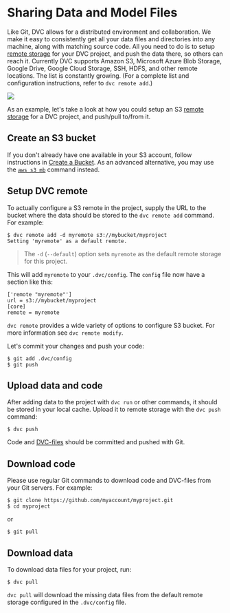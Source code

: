 # Sharing Data and Model Files

Like Git, DVC allows for a distributed environment and collaboration. We make it
easy to consistently get all your data files and directories into any machine,
along with matching source code. All you need to do is to setup
[remote storage](/doc/command-reference/remote) for your <abbr>DVC
project</abbr>, and push the data there, so others can reach it. Currently DVC
supports Amazon S3, Microsoft Azure Blob Storage, Google Drive, Google Cloud
Storage, SSH, HDFS, and other remote locations. The list is constantly growing.
(For a complete list and configuration instructions, refer to `dvc remote add`.)

![](/img/model-sharing-digram.png)

As an example, let's take a look at how you could setup an S3
[remote storage](/doc/command-reference/remote) for a <abbr>DVC project</abbr>,
and push/pull to/from it.

## Create an S3 bucket

If you don't already have one available in your S3 account, follow instructions
in
[Create a Bucket](https://docs.aws.amazon.com/AmazonS3/latest/gsg/CreatingABucket.html).
As an advanced alternative, you may use the
[`aws s3 mb`](https://docs.aws.amazon.com/cli/latest/reference/s3/mb.html)
command instead.

## Setup DVC remote

To actually configure a S3 remote in the <abbr>project</abbr>, supply the URL to
the bucket where the data should be stored to the `dvc remote add` command. For
example:

```dvc
$ dvc remote add -d myremote s3://mybucket/myproject
Setting 'myremote' as a default remote.
```

> The `-d` (`--default`) option sets `myremote` as the default remote storage
> for this project.

This will add `myremote` to your `.dvc/config`. The `config` file now have a
section like this:

```dvc
['remote "myremote"']
url = s3://mybucket/myproject
[core]
remote = myremote
```

`dvc remote` provides a wide variety of options to configure S3 bucket. For more
information see `dvc remote modify`.

Let's commit your changes and push your code:

```dvc
$ git add .dvc/config
$ git push
```

## Upload data and code

After adding data to the <abbr>project</abbr> with `dvc run` or other commands,
it should be stored in your local <abbr>cache</abbr>. Upload it to remote
storage with the `dvc push` command:

```dvc
$ dvc push
```

Code and [DVC-files](/doc/user-guide/dvc-file-format) should be committed and
pushed with Git.

## Download code

Please use regular Git commands to download code and DVC-files from your Git
servers. For example:

```dvc
$ git clone https://github.com/myaccount/myproject.git
$ cd myproject
```

or

```dvc
$ git pull
```

## Download data

To download data files for your <abbr>project</abbr>, run:

```dvc
$ dvc pull
```

`dvc pull` will download the missing data files from the default remote storage
configured in the `.dvc/config` file.
